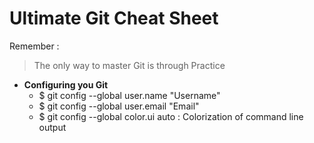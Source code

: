 # Ultimate Git Cheat Sheet

Remember :
> The only way to master Git is through Practice   

* **Configuring you Git**
	* $ git config --global user.name "Username"  
	* $ git config --global user.email "Email"   
	* $ git config --global color.ui auto  :  Colorization of command line output
